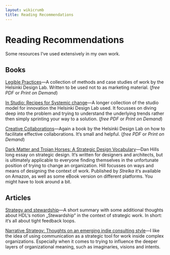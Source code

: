 ```yaml
---
layout: wikicrumb 
title: Reading Recommendations
---
```

# Reading Recommendations
Some resources I‘ve used extensively in my own work.

## Books

[Legible Practices][1]—A collection of methods and case studies of work by the Helsinki Design Lab. Written to be used not to as marketing material. (_free PDF_ or _Print on Demand_)

[In Studio: Recipes for Systemic change][2]—A longer collection of the studio model for innovation the Helsinki Design Lab used. It focusses on diving deep into the problem and trying to understand the underlying trends rather then simply sprinting your way to a solution. (_free PDF_ or _Print on Demand_)

[Creative Collaborations][3]—Again a book by the Helsinki Design Lab on how to facilitate effective collaborations. It‘s small and helpful. (_free PDF_ or _Print on Demand_)

[Dark Matter and Trojan Horses: A Strategic Design Vocabulary][4]—Dan Hills long essay on strategic design. It‘s written for designers and architects, but is ultimately applicable to everyone finding themselves in the unfortunate position of trying to change an organization. Hill focusses on ways and means of designing the context of work. Published by _Strelka_ it‘s available on Amazon, as well as some eBook version on different platforms. You might have to look around a bit.

## Articles

[Strategy and stewardship][5]—A short summary with some additional thoughts about HDL‘s notion „Stewardship“ in the context of strategic work. In short: it‘s all about tight feedback loops.

[Narrative Strategy: Thoughts on an emerging indie consulting style][6]—I like the idea of using communication as a strategic tool for work inside complex organizations. Especially when it comes to trying to influence the deeper layers of organizational meaning, such as imaginaries, visions and intents.



[1]:	http://helsinkidesignlab.org/pages/legible-practises.html
[2]:	http://helsinkidesignlab.org/pages/studio-book.html
[3]:	http://helsinkidesignlab.org/pages/creative-collaborations.html
[4]:	https://store.strelka.com/en/items/140
[5]:	https://tomcritchlow.com/2018/06/28/strategy-stewardship/
[6]:	https://tomcritchlow.com/2020/02/20/narrative-strategy/